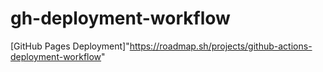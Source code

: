 # gh-deployment-workflow
[GitHub Pages Deployment]"https://roadmap.sh/projects/github-actions-deployment-workflow"
